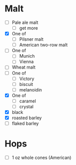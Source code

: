 # Malt
- [ ] Pale ale malt
	- [ ] get more
- [x] One of
	- [ ] Pilsner malt
	- [ ] American two-row malt
- [ ] One of
	- [ ] Munich
	- [ ] Vienna
- [ ] Wheat malt
- [ ] One of
	- [ ] Victory
	- [ ] biscuit
	- [ ] melanoidin
- [x] One of
	- [ ] caramel
	- [ ] crystal
- [x] black
- [x] roasted barley
- [ ] flaked barley

# Hops
- [ ] 1 oz whole cones (American)